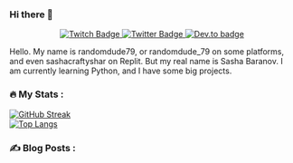 ### Hi there 👋

<div id="header" align="center">
  <a href="https://www.twitch.tv/random_dude_79">
    <img src="https://img.shields.io/badge/Twitch-Purple?style=for-the-badge&logo=Twitch&logoColor=white" alt="Twitch Badge"/>
  </a>
  <a href="https://twitter.com/BaranovSas21561">
    <img src="https://img.shields.io/badge/Twitter-blue?style=for-the-badge&logo=twitter&logoColor=white" alt="Twitter Badge"/>
  </a>
  <a href="https://www.dev.to/randomdude79">
    <img src="https://img.shields.io/badge/Dev.to-black?stype=for-the-badge&logo=dev.to%logoColor=whit" alt="Dev.to badge"/>
  </a>
</div>

Hello. My name is randomdude79, or randomdude_79 on some platforms, and even sashacraftyshar on Replit. But my real name is Sasha Baranov. I am currently learning Python, and I have some big projects.

### :fire: My Stats :
[![GitHub Streak](http://github-readme-streak-stats.herokuapp.com?user=randomdude79&theme=dark&background=000000)](https://git.io/streak-stats)  
[![Top Langs](https://github-readme-stats.vercel.app/api/top-langs/?username=randomdude79&layout=compact&theme=vision-friendly-dark)](https://github.com/anuraghazra/github-readme-stats)


### :writing_hand: Blog Posts :
<!-- BLOG-POST-LIST:START -->
<!-- BLOG-POST-LIST:END -->
